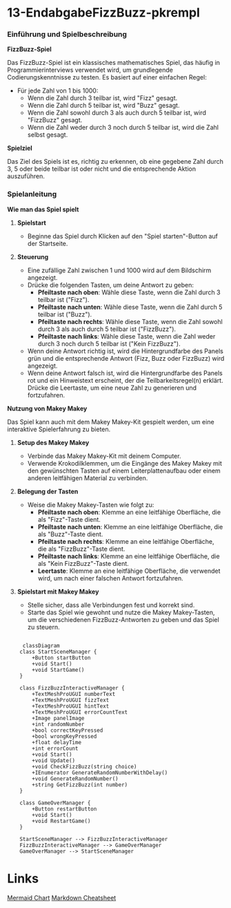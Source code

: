# 13-EndabgabeFizzBuzz-pkrempl

### Einführung und Spielbeschreibung

**FizzBuzz-Spiel**

Das FizzBuzz-Spiel ist ein klassisches mathematisches Spiel, das häufig in Programmierinterviews verwendet wird, um grundlegende Codierungskenntnisse zu testen. Es basiert auf einer einfachen Regel: 

- Für jede Zahl von 1 bis 1000:
  - Wenn die Zahl durch 3 teilbar ist, wird "Fizz" gesagt.
  - Wenn die Zahl durch 5 teilbar ist, wird "Buzz" gesagt.
  - Wenn die Zahl sowohl durch 3 als auch durch 5 teilbar ist, wird "FizzBuzz" gesagt.
  - Wenn die Zahl weder durch 3 noch durch 5 teilbar ist, wird die Zahl selbst gesagt.

**Spielziel**

Das Ziel des Spiels ist es, richtig zu erkennen, ob eine gegebene Zahl durch 3, 5 oder beide teilbar ist oder nicht und die entsprechende Aktion auszuführen.

### Spielanleitung

**Wie man das Spiel spielt**

1. **Spielstart**
   - Beginne das Spiel durch Klicken auf den "Spiel starten"-Button auf der Startseite.

2. **Steuerung**
   - Eine zufällige Zahl zwischen 1 und 1000 wird auf dem Bildschirm angezeigt.
   - Drücke die folgenden Tasten, um deine Antwort zu geben:
     - **Pfeiltaste nach oben**: Wähle diese Taste, wenn die Zahl durch 3 teilbar ist ("Fizz").
     - **Pfeiltaste nach unten**: Wähle diese Taste, wenn die Zahl durch 5 teilbar ist ("Buzz").
     - **Pfeiltaste nach rechts**: Wähle diese Taste, wenn die Zahl sowohl durch 3 als auch durch 5 teilbar ist ("FizzBuzz").
     - **Pfeiltaste nach links**: Wähle diese Taste, wenn die Zahl weder durch 3 noch durch 5 teilbar ist ("Kein FizzBuzz").
   - Wenn deine Antwort richtig ist, wird die Hintergrundfarbe des Panels grün und die entsprechende Antwort (Fizz, Buzz oder FizzBuzz) wird angezeigt.
   - Wenn deine Antwort falsch ist, wird die Hintergrundfarbe des Panels rot und ein Hinweistext erscheint, der die Teilbarkeitsregel(n) erklärt. Drücke die Leertaste, um eine neue Zahl zu generieren und fortzufahren.

**Nutzung von Makey Makey**

Das Spiel kann auch mit dem Makey Makey-Kit gespielt werden, um eine interaktive Spielerfahrung zu bieten.

1. **Setup des Makey Makey**
   - Verbinde das Makey Makey-Kit mit deinem Computer.
   - Verwende Krokodilklemmen, um die Eingänge des Makey Makey mit den gewünschten Tasten auf einem Leiterplattenaufbau oder einem anderen leitfähigen Material zu verbinden.

2. **Belegung der Tasten**
   - Weise die Makey Makey-Tasten wie folgt zu:
     - **Pfeiltaste nach oben**: Klemme an eine leitfähige Oberfläche, die als "Fizz"-Taste dient.
     - **Pfeiltaste nach unten**: Klemme an eine leitfähige Oberfläche, die als "Buzz"-Taste dient.
     - **Pfeiltaste nach rechts**: Klemme an eine leitfähige Oberfläche, die als "FizzBuzz"-Taste dient.
     - **Pfeiltaste nach links**: Klemme an eine leitfähige Oberfläche, die als "Kein FizzBuzz"-Taste dient.
     - **Leertaste**: Klemme an eine leitfähige Oberfläche, die verwendet wird, um nach einer falschen Antwort fortzufahren.
3. **Spielstart mit Makey Makey**
   - Stelle sicher, dass alle Verbindungen fest und korrekt sind.
   - Starte das Spiel wie gewohnt und nutze die Makey Makey-Tasten, um die verschiedenen FizzBuzz-Antworten zu geben und das Spiel zu steuern.

```mermaid

     classDiagram
    class StartSceneManager {
        +Button startButton
        +void Start()
        +void StartGame()
    }

    class FizzBuzzInteractiveManager {
        +TextMeshProUGUI numberText
        +TextMeshProUGUI fizzText
        +TextMeshProUGUI hintText
        +TextMeshProUGUI errorCountText
        +Image panelImage
        +int randomNumber
        +bool correctKeyPressed
        +bool wrongKeyPressed
        +float delayTime
        +int errorCount
        +void Start()
        +void Update()
        +void CheckFizzBuzz(string choice)
        +IEnumerator GenerateRandomNumberWithDelay()
        +void GenerateRandomNumber()
        +string GetFizzBuzz(int number)
    }

    class GameOverManager {
        +Button restartButton
        +void Start()
        +void RestartGame()
    }

    StartSceneManager --> FizzBuzzInteractiveManager
    FizzBuzzInteractiveManager --> GameOverManager
    GameOverManager --> StartSceneManager

```

# Links
[Mermaid Chart](https://www.mermaidchart.com/app/projects/07313d37-0cf6-4d69-bc10-89d92dbfb2b2/diagrams/374436e4-7712-40f0-a3d6-705cfcb01354/version/v0.1/edit "Mermaid Chart")
[Markdown Cheatsheet](https://github.com/adam-p/markdown-here/wiki/Markdown-Cheatsheet "Markdown Cheatsheet")
